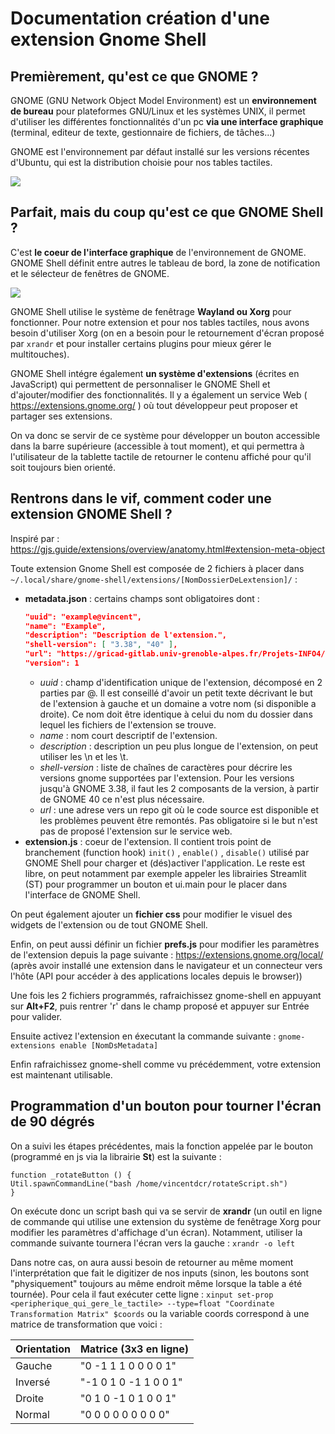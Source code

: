 # Documentation création d'une extension Gnome Shell 

## Premièrement, qu'est ce que GNOME ?

GNOME (GNU Network Object Model Environment) est un **environnement de bureau** pour plateformes GNU/Linux et les systèmes UNIX, il permet d'utiliser les différentes fonctionnalités d'un pc **via une interface graphique** (terminal, editeur de texte, gestionnaire de fichiers, de tâches...)

GNOME est l'environnement par défaut installé sur les versions récentes d'Ubuntu, qui est la distribution choisie pour nos tables tactiles.

![](https://cdn.discordapp.com/attachments/992077049344819281/1072181909402173600/gnome-42-new-shell-theme-screenshot.png)

## Parfait, mais du coup qu'est ce que GNOME Shell ?

C'est **le coeur de l'interface graphique** de l'environnement de GNOME. GNOME Shell définit entre autres le tableau de bord, la zone de notification et le sélecteur de fenêtres de GNOME.

![](https://cdn.discordapp.com/attachments/992077049344819281/1072182399179436062/GNOME-42-Desktop.png)


GNOME Shell utilise le système de fenêtrage **Wayland ou Xorg** pour fonctionner. Pour notre extension et pour nos tables tactiles, nous avons besoin d'utiliser Xorg (on en a besoin pour le retournement d'écran proposé par `xrandr` et pour installer certains plugins pour mieux gérer le multitouches).

GNOME Shell intégre également **un système d'extensions** (écrites en JavaScript) qui permettent de personnaliser le GNOME Shell et d'ajouter/modifier des fonctionnalités. Il y a également un service Web ( https://extensions.gnome.org/ ) où tout développeur peut proposer et partager ses extensions. 

On va donc se servir de ce système pour développer un bouton accessible dans la barre supérieure (accessible à tout moment), et qui permettra à l'utilisateur de la tablette tactile de retourner le contenu affiché pour qu'il soit toujours bien orienté.

## Rentrons dans le vif, comment coder une extension GNOME Shell ?

Inspiré par : https://gjs.guide/extensions/overview/anatomy.html#extension-meta-object

Toute extension Gnome Shell est composée de 2 fichiers à placer dans `~/.local/share/gnome-shell/extensions/[NomDossierDeLextension]/` :
- **metadata.json** : certains champs sont obligatoires dont : 
    ```json {
    "uuid": "example@vincent",
    "name": "Example",
    "description": "Description de l'extension.",
    "shell-version": [ "3.38", "40" ],
    "url": "https://gricad-gitlab.univ-grenoble-alpes.fr/Projets-INFO4/22-23/14/projet",
    "version": 1
    ```
    - *uuid* : champ d'identification unique de l'extension, décomposé en 2 parties par @. Il est conseillé d'avoir un petit texte décrivant le but de l'extension à gauche et un domaine a votre nom (si disponible a droite). Ce nom doit être identique à celui du nom du dossier dans lequel les fichiers de l'extension se trouve.
    - *name* : nom court descriptif de l'extension.
    - *description* : description un peu plus longue de l'extension, on peut utiliser les \n et les \t.
    - *shell-version* : liste de chaînes de caractères pour décrire les versions gnome supportées par l'extension. Pour les versions jusqu'à GNOME 3.38, il faut les 2 composants de la version, à partir de GNOME 40 ce n'est plus nécessaire.
    - *url* : une adrese vers un repo git où le code source est disponible et les problèmes peuvent être remontés. Pas obligatoire si le but n'est pas de proposé l'extension sur le service web.
- **extension.js** : coeur de l'extension. Il contient trois point de branchement (function hook) `init()` , `enable()` , `disable()` utilisé par GNOME Shell pour charger et (dés)activer l'application. Le reste est libre, on peut notamment par exemple appeler les librairies Streamlit (ST) pour programmer un bouton et ui.main pour le placer dans l'interface de GNOME Shell.

On peut également ajouter un **fichier css** pour modifier le visuel des widgets de l'extension ou de tout GNOME Shell.

Enfin, on peut aussi définir un fichier **prefs.js** pour modifier les paramètres de l'extension depuis la page suivante : https://extensions.gnome.org/local/ (après avoir installé une extension dans le navigateur et un connecteur vers l'hôte (API pour accéder à des applications locales depuis le browser))

Une fois les 2 fichiers programmés, rafraichissez gnome-shell en appuyant sur **Alt+F2**, puis rentrer 'r' dans le champ proposé et appuyer sur Entrée pour valider.

Ensuite activez l'extension en éxecutant la commande suivante : 
`gnome-extensions enable [NomDsMetadata]`

Enfin rafraichissez gnome-shell comme vu précédemment, votre extension est maintenant utilisable.

## Programmation d'un bouton pour tourner l'écran de 90 dégrés

On a suivi les étapes précédentes, mais la fonction appelée par le bouton (programmé en js via la librairie **St**) est la suivante : 
```
function _rotateButton () {
Util.spawnCommandLine("bash /home/vincentdcr/rotateScript.sh")
}
```
On exécute donc un script bash qui va se servir de **xrandr** (un outil en ligne de commande qui utilise une extension du système de fenêtrage Xorg pour modifier les paramètres d'affichage d'un écran). Notamment, utiliser la commande suivante tournera l'écran vers la gauche : `xrandr -o left`

Dans notre cas, on aura aussi besoin de retourner au même moment l'interprétation que fait le digitizer de nos inputs (sinon, les boutons sont "physiquement" toujours au même endroit même lorsque la table a été tournée). Pour cela il faut exécuter cette ligne : `xinput set-prop <peripherique_qui_gere_le_tactile> --type=float "Coordinate Transformation Matrix" $coords` ou la variable coords correspond à une matrice de transformation que voici : 

| Orientation  | Matrice (3x3 en ligne) | 
| ------------ | ---------------------- |
| Gauche       | "0 -1 1 1 0 0 0 0 1"   | 
| Inversé      | "-1 0 1 0 -1 1 0 0 1"  | 
| Droite       | "0 1 0 -1 0 1 0 0 1"   | 
| Normal       | "0 0 0 0 0 0 0 0 0"    | 

